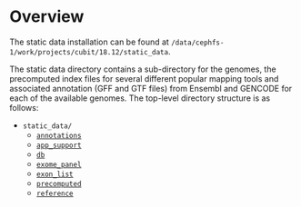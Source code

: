 # Overview

The static data installation can be found at  `/data/cephfs-1/work/projects/cubit/18.12/static_data`.

The static data directory contains a sub-directory for the genomes, the precomputed index files for several different popular mapping tools and associated annotation (GFF and GTF files) from Ensembl and GENCODE for each of the available genomes.
The top-level directory structure is as follows:

* `static_data/`
    * [`annotations`](annotations.md)
    * [`app_support`](app-support.md)
    * [`db`](databases.md)
    * [`exome_panel`](exomes-panels.md)
    * [`exon_list`](exon-lists.md)
    * [`precomputed`](index-files.md)
    * [`reference`](references.md)
